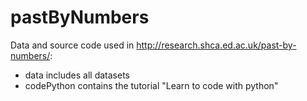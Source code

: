 # pastByNumbers
Data and source code used in http://research.shca.ed.ac.uk/past-by-numbers/:

- data includes all datasets
- codePython contains the tutorial "Learn to code with python"


